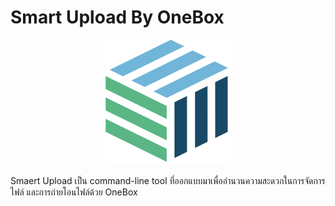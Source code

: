 # Smart Upload By OneBox

<p align="center">
  <img src="images/logo.png" alt="โลโก้" width="200">
</p>

Smaert Upload เป็น command-line tool ที่ออกแบบมาเพื่ออำนวนความสะดวกในการจัดการไฟล์ และการถ่ายโอนไฟล์ด้วย OneBox 